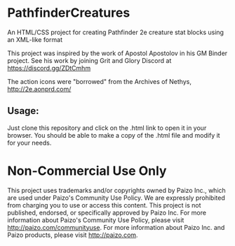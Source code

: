 # PathfinderCreatures

An HTML/CSS project for creating Pathfinder 2e creature stat blocks using an XML-like format

This project was inspired by the work of Apostol Apostolov in his GM Binder project.
See his work by joining Grit and Glory Discord at https://discord.gg/ZDtCmhm

The action icons were "borrowed" from the Archives of Nethys, http://2e.aonprd.com/

## Usage:

Just clone this repository and click on the .html link to open it in your browser.
You should be able to make a copy of the .html file and modify it for your needs.

# Non-Commercial Use Only

This project uses trademarks and/or copyrights owned by Paizo Inc., which are used under Paizo's Community Use Policy. We are expressly prohibited from charging you to use or access this content. This project is not published, endorsed, or specifically approved by Paizo Inc. For more information about Paizo's Community Use Policy, please visit http://paizo.com/communityuse. For more information about Paizo Inc. and Paizo products, please visit http://paizo.com.
